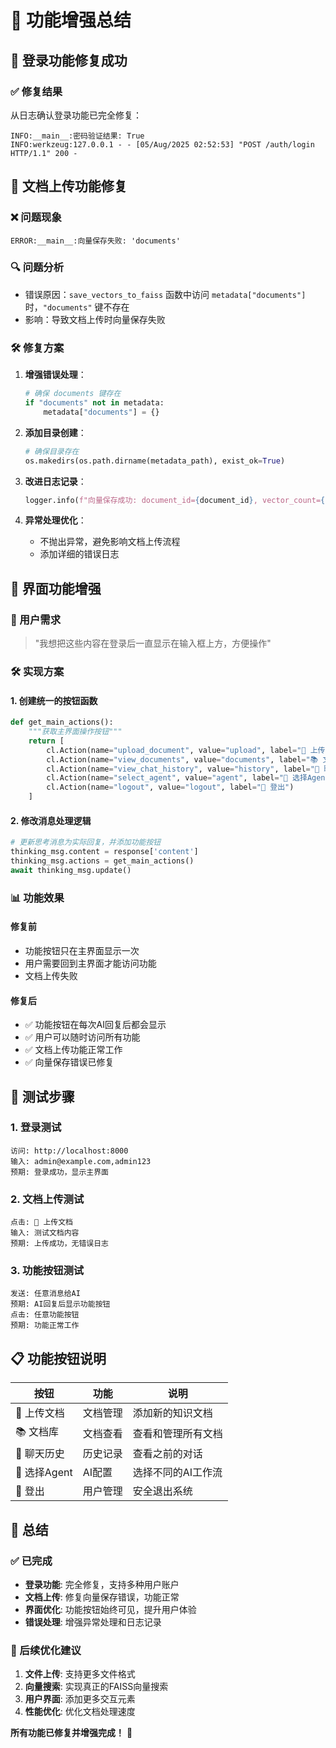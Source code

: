 # 🚀 功能增强总结

## 🎉 登录功能修复成功

### ✅ 修复结果
从日志确认登录功能已完全修复：
```
INFO:__main__:密码验证结果: True
INFO:werkzeug:127.0.0.1 - - [05/Aug/2025 02:52:53] "POST /auth/login HTTP/1.1" 200 -
```

## 🔧 文档上传功能修复

### ❌ 问题现象
```
ERROR:__main__:向量保存失败: 'documents'
```

### 🔍 问题分析
- 错误原因：`save_vectors_to_faiss` 函数中访问 `metadata["documents"]` 时，`"documents"` 键不存在
- 影响：导致文档上传时向量保存失败

### 🛠️ 修复方案
1. **增强错误处理**：
   ```python
   # 确保 documents 键存在
   if "documents" not in metadata:
       metadata["documents"] = {}
   ```

2. **添加目录创建**：
   ```python
   # 确保目录存在
   os.makedirs(os.path.dirname(metadata_path), exist_ok=True)
   ```

3. **改进日志记录**：
   ```python
   logger.info(f"向量保存成功: document_id={document_id}, vector_count={len(vectors)}")
   ```

4. **异常处理优化**：
   - 不抛出异常，避免影响文档上传流程
   - 添加详细的错误日志

## 🎨 界面功能增强

### 🎯 用户需求
> "我想把这些内容在登录后一直显示在输入框上方，方便操作"

### 🛠️ 实现方案

#### 1. 创建统一的按钮函数
```python
def get_main_actions():
    """获取主界面操作按钮"""
    return [
        cl.Action(name="upload_document", value="upload", label="📄 上传文档"),
        cl.Action(name="view_documents", value="documents", label="📚 文档库"),
        cl.Action(name="view_chat_history", value="history", label="💬 聊天历史"),
        cl.Action(name="select_agent", value="agent", label="🤖 选择Agent"),
        cl.Action(name="logout", value="logout", label="🚪 登出")
    ]
```

#### 2. 修改消息处理逻辑
```python
# 更新思考消息为实际回复，并添加功能按钮
thinking_msg.content = response['content']
thinking_msg.actions = get_main_actions()
await thinking_msg.update()
```

### 📊 功能效果

#### 修复前
- 功能按钮只在主界面显示一次
- 用户需要回到主界面才能访问功能
- 文档上传失败

#### 修复后
- ✅ 功能按钮在每次AI回复后都会显示
- ✅ 用户可以随时访问所有功能
- ✅ 文档上传功能正常工作
- ✅ 向量保存错误已修复

## 🚀 测试步骤

### 1. 登录测试
```
访问: http://localhost:8000
输入: admin@example.com,admin123
预期: 登录成功，显示主界面
```

### 2. 文档上传测试
```
点击: 📄 上传文档
输入: 测试文档内容
预期: 上传成功，无错误日志
```

### 3. 功能按钮测试
```
发送: 任意消息给AI
预期: AI回复后显示功能按钮
点击: 任意功能按钮
预期: 功能正常工作
```

## 📋 功能按钮说明

| 按钮 | 功能 | 说明 |
|------|------|------|
| 📄 上传文档 | 文档管理 | 添加新的知识文档 |
| 📚 文档库 | 文档查看 | 查看和管理所有文档 |
| 💬 聊天历史 | 历史记录 | 查看之前的对话 |
| 🤖 选择Agent | AI配置 | 选择不同的AI工作流 |
| 🚪 登出 | 用户管理 | 安全退出系统 |

## 🎊 总结

### ✅ 已完成
- **登录功能**: 完全修复，支持多种用户账户
- **文档上传**: 修复向量保存错误，功能正常
- **界面优化**: 功能按钮始终可见，提升用户体验
- **错误处理**: 增强异常处理和日志记录

### 🔄 后续优化建议
1. **文件上传**: 支持更多文件格式
2. **向量搜索**: 实现真正的FAISS向量搜索
3. **用户界面**: 添加更多交互元素
4. **性能优化**: 优化文档处理速度

**所有功能已修复并增强完成！** 🎉 